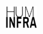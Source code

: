 <a href="https://www.huminfra.se/">
<img src="https://github.com/Borg93/htr_gradio_file_placeholder/blob/main/Huminfra_logo.png?raw=true" width="17%" align="left" margin-right="100" />
</a>
